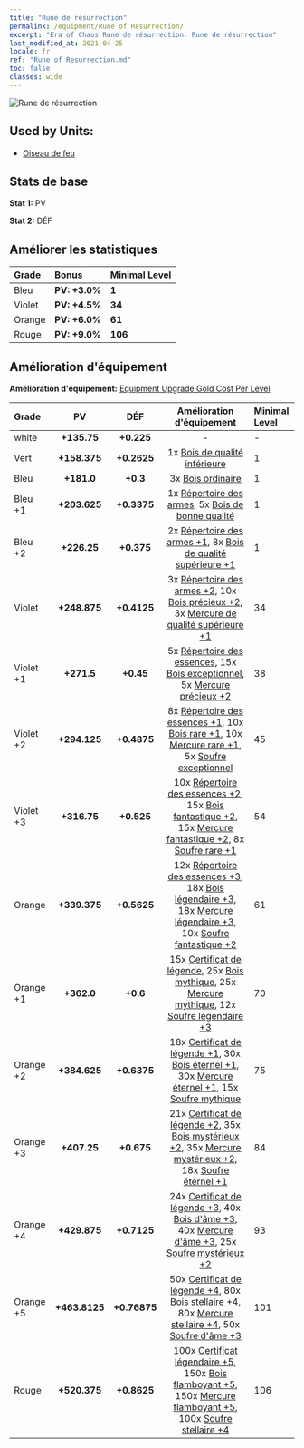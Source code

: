 ```yaml
---
title: "Rune de résurrection"
permalink: /equipment/Rune of Resurrection/
excerpt: "Era of Chaos Rune de résurrection. Rune de résurrection"
last_modified_at: 2021-04-25
locale: fr
ref: "Rune of Resurrection.md"
toc: false
classes: wide
---
```


  ![Rune de résurrection](/images/e/e_9072.png)

## Used by Units:

* [Oiseau de feu](/fr/units/Firebird/) 


## Stats de base
 **Stat 1:** PV

 **Stat 2:** DÉF

## Améliorer les statistiques

  |     Grade    |   Bonus | Minimal Level | 
  |:-------------|:--------|:--------------| 
  | Bleu | **PV: +3.0%** | **1** | 
  | Violet | **PV: +4.5%** | **34** | 
  | Orange | **PV: +6.0%** | **61** | 
  | Rouge | **PV: +9.0%** | **106** | 


## Amélioration d'équipement
 **Amélioration d'équipement:** [Equipment Upgrade Gold Cost Per Level](/equipment/EquipmentUpgradeCostPerLevel/) 

  |          Grade      | PV | DÉF | Amélioration d'équipement | Minimal Level |
  |:--------------------|:---------:|:---------:|:----------------:|:--------------|
  | white | **+135.75** | **+0.225** | - | - |
  | Vert | **+158.375** | **+0.2625** | 1x [Bois de qualité inférieure](/ItemsFR/mat_1/) | 1 |
  | Bleu | **+181.0** | **+0.3** | 3x [Bois ordinaire](/ItemsFR/mat_7/) | 1 |
  | Bleu +1 | **+203.625** | **+0.3375** | 1x [Répertoire des armes](/ItemsFR/mat_18/), 5x [Bois de bonne qualité](/ItemsFR/mat_13/) | 1 |
  | Bleu +2 | **+226.25** | **+0.375** | 2x [Répertoire des armes +1](/ItemsFR/mat_25/), 8x [Bois de qualité supérieure +1](/ItemsFR/mat_20/) | 1 |
  | Violet | **+248.875** | **+0.4125** | 3x [Répertoire des armes +2](/ItemsFR/mat_32/), 10x [Bois précieux +2](/ItemsFR/mat_27/), 3x [Mercure de qualité supérieure +1](/ItemsFR/mat_21/) | 34 |
  | Violet +1 | **+271.5** | **+0.45** | 5x [Répertoire des essences](/ItemsFR/mat_39/), 15x [Bois exceptionnel](/ItemsFR/mat_34/), 5x [Mercure précieux +2](/ItemsFR/mat_28/) | 38 |
  | Violet +2 | **+294.125** | **+0.4875** | 8x [Répertoire des essences +1](/ItemsFR/mat_46/), 10x [Bois rare +1](/ItemsFR/mat_41/), 10x [Mercure rare +1](/ItemsFR/mat_42/), 5x [Soufre exceptionnel](/ItemsFR/mat_36/) | 45 |
  | Violet +3 | **+316.75** | **+0.525** | 10x [Répertoire des essences +2](/ItemsFR/mat_53/), 15x [Bois fantastique +2](/ItemsFR/mat_48/), 15x [Mercure fantastique +2](/ItemsFR/mat_49/), 8x [Soufre rare +1](/ItemsFR/mat_43/) | 54 |
  | Orange | **+339.375** | **+0.5625** | 12x [Répertoire des essences +3](/ItemsFR/mat_60/), 18x [Bois légendaire +3](/ItemsFR/mat_55/), 18x [Mercure légendaire +3](/ItemsFR/mat_56/), 10x [Soufre fantastique +2](/ItemsFR/mat_50/) | 61 |
  | Orange +1 | **+362.0** | **+0.6** | 15x [Certificat de légende](/ItemsFR/mat_67/), 25x [Bois mythique](/ItemsFR/mat_62/), 25x [Mercure mythique](/ItemsFR/mat_63/), 12x [Soufre légendaire +3](/ItemsFR/mat_57/) | 70 |
  | Orange +2 | **+384.625** | **+0.6375** | 18x [Certificat de légende +1](/ItemsFR/mat_74/), 30x [Bois éternel +1](/ItemsFR/mat_69/), 30x [Mercure éternel +1](/ItemsFR/mat_70/), 15x [Soufre mythique](/ItemsFR/mat_64/) | 75 |
  | Orange +3 | **+407.25** | **+0.675** | 21x [Certificat de légende +2](/ItemsFR/mat_81/), 35x [Bois mystérieux +2](/ItemsFR/mat_76/), 35x [Mercure mystérieux +2](/ItemsFR/mat_77/), 18x [Soufre éternel +1](/ItemsFR/mat_71/) | 84 |
  | Orange +4 | **+429.875** | **+0.7125** | 24x [Certificat de légende +3](/ItemsFR/mat_88/), 40x [Bois d'âme +3](/ItemsFR/mat_83/), 40x [Mercure d'âme +3](/ItemsFR/mat_84/), 25x [Soufre mystérieux +2](/ItemsFR/mat_78/) | 93 |
  | Orange +5 | **+463.8125** | **+0.76875** | 50x [Certificat de légende +4](/ItemsFR/mat_95/), 80x [Bois stellaire +4](/ItemsFR/mat_90/), 80x [Mercure stellaire +4](/ItemsFR/mat_91/), 50x [Soufre d'âme +3](/ItemsFR/mat_85/) | 101 |
  | Rouge | **+520.375** | **+0.8625** | 100x [Certificat légendaire +5](/ItemsFR/mat_102/), 150x [Bois flamboyant +5](/ItemsFR/mat_97/), 150x [Mercure flamboyant +5](/ItemsFR/mat_98/), 100x [Soufre stellaire +4](/ItemsFR/mat_92/) | 106 |

